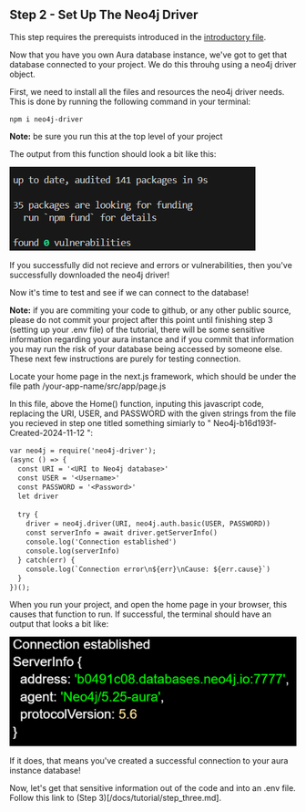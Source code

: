 ## Step 2 - Set Up The Neo4j Driver

This step requires the prerequists introduced in the [introductory file](/docs/tutorial/index.md). 

Now that you have you own Aura database instance, we've got to get that database connected to your project. We do this throuhg using a neo4j driver object.

First, we need to install all the files and resources the neo4j driver needs. This is done by running the following command in your terminal:

```
npm i neo4j-driver
```

**Note:** be sure you run this at the top level of your project

The output from this function should look a bit like this:

![Output](/docs/tutorial/tutorial_images/DriverDownloadOutput.png)

If you successfully did not recieve and errors or vulnerabilities, then you've successfully downloaded the neo4j driver!

Now it's time to test and see if we can connect to the database!

**Note:** if you are commiting your code to github, or any other public source, please do not commit your project after this point until finishing step 3
(setting up your .env file) of the tutorial, there will be some sensitive information regarding your aura instance and if you commit that information you 
may run the risk of your database being accessed by someone else. These next few instructions are purely for testing connection.

Locate your home page in the next.js framework, which should be under the file path /your-app-name/src/app/page.js

In this file, above the Home() function, inputing this javascript code, replacing the URI, USER, and PASSWORD with the given strings from the file you recieved in 
step one titled something simiarly to " Neo4j-b16d193f-Created-2024-11-12 ":

```
var neo4j = require('neo4j-driver');
(async () => {
  const URI = '<URI to Neo4j database>'
  const USER = '<Username>'
  const PASSWORD = '<Password>'
  let driver

  try {
    driver = neo4j.driver(URI, neo4j.auth.basic(USER, PASSWORD))
    const serverInfo = await driver.getServerInfo()
    console.log('Connection established')
    console.log(serverInfo)
  } catch(err) {
    console.log(`Connection error\n${err}\nCause: ${err.cause}`)
  }
})();
```
When you run your project, and open the home page in your browser, this causes that function to run. If successful, the terminal should have an output that 
looks a bit like:

![Connection Output](/docs/tutorial/tutorial_images/DBConnectionOutput.png)

If it does, that means you've created a successful connection to your aura instance database!

Now, let's get that sensitive information out of the code and into an .env file. Follow this link to (Step 3)[/docs/tutorial/step_three.md].

